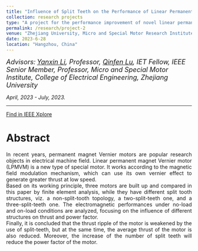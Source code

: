 ```yaml
---
title: "Influence of Split Teeth on the Performance of Linear Permanent Magnet Vernier Motor"
collection: research projects
type: "A project for the performance improvement of novel linear permanent magnet machines (LPMMs)"
permalink: /research/project-2
venue: "Zhejiang University, Micro and Special Motor Research Institute"
date: 2023-6-28
location: "Hangzhou, China"
---
```


*<font size=4>Advisors:</font> [<font size=4>Yanxin Li</font>](https://person.zju.edu.cn/en/EElyx)<font size=4>, Professor, </font> [<font size=4>Qinfen Lu</font>](https://person.zju.edu.cn/en/qflu)<font size=4>, IET Fellow, IEEE Senior Member, Professor, Micro and Special Motor Institute, College of Electrical Engineering, Zhejiang University</font>*   

*April, 2023 - July, 2023.*  

- - -  

[Find in IEEE Xplore](https://doi.org/10.1109/LDIA59564.2023.10297520)
  
Abstract
===  
<p style = "text-align:justify; text-justify:inter-ideograph;"> 
  In recent years, permanent magnet Vernier motors are popular research objects in electrical machine field. Linear permanent magnet Vernier motor (LPMVM) is a new type of special motor. It works according to the magnetic field modulation mechanism, which can use its own vernier effect to generate greater thrust at low speed.<br>
  Based on its working principle, three motors are built up and compared in this paper by finite element analysis, while they have different split tooth structures, viz. a non-split-tooth topology, a two-split-teeth one, and a three-split-teeth one. The electromagnetic performances under no-load and on-load conditions are analyzed, focusing on the influence of different structures on thrust and power factor.<br>
  Finally, it is concluded that the thrust ripple of the motor is weakened by the use of split-teeth, but at the same time, the average thrust of the motor is also reduced. Moreover, the increase of the number of split teeth will reduce the power factor of the motor.<br>
</p>

